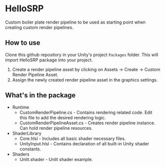 # HelloSRP
Custom boiler plate render pipeline to be used as starting point when creating custom render pipelines.

## How to use

Clone this github repository in your Unity's project `Packages` folder.
This will import HelloSRP package into your project.

1) Create a render pipeline asset by clicking on Assets -> Create -> Custom Render Pipeline Asset.
2) Assign the newly created render pipeline asset in the graphics settings.

## What's in the package

 + Runtime
    + CustomRenderPipeline.cs -  Contains rendering related code. Edit this file to add the desired rendering logic.
    + CustomRenderPipelineAsset.cs - Creates render pipeline instance. Can hold render pipeline resources.
 + ShaderLibrary
    + Core.hlsl - Includes all basic shader necessary files.
    + UnityInput.hlsl - Contains declaration of all built-in Unity shader constants.
 + Shaders
    + Unlit.shader - Unlit shader example.
